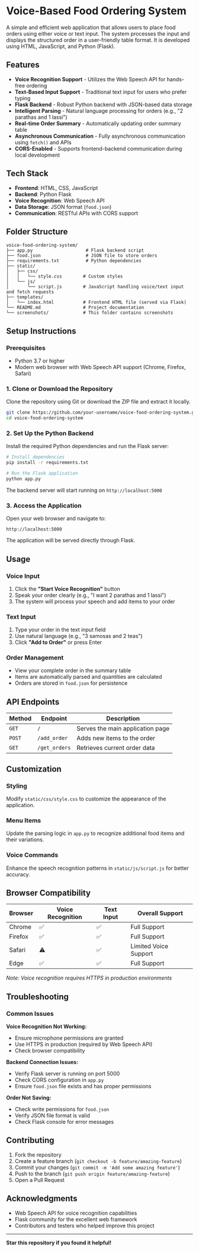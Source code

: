 # Voice-Based Food Ordering System

A simple and efficient web application that allows users to place food orders using either voice or text input. The system processes the input and displays the structured order in a user-friendly table format. It is developed using HTML, JavaScript, and Python (Flask).

## Features

- **Voice Recognition Support** - Utilizes the Web Speech API for hands-free ordering
- **Text-Based Input Support** - Traditional text input for users who prefer typing
- **Flask Backend** - Robust Python backend with JSON-based data storage
- **Intelligent Parsing** - Natural language processing for orders (e.g., "2 parathas and 1 lassi")
- **Real-time Order Summary** - Automatically updating order summary table
- **Asynchronous Communication** - Fully asynchronous communication using `fetch()` and APIs
- **CORS-Enabled** - Supports frontend-backend communication during local development

## Tech Stack

- **Frontend**: HTML, CSS, JavaScript
- **Backend**: Python Flask
- **Voice Recognition**: Web Speech API
- **Data Storage**: JSON format (`food.json`)
- **Communication**: RESTful APIs with CORS support

## Folder Structure

```
voice-food-ordering-system/
├── app.py                    # Flask backend script
├── food.json                 # JSON file to store orders
├── requirements.txt          # Python dependencies
├── static/
│   ├── css/
│   │   └── style.css        # Custom styles
│   └── js/
│       └── script.js        # JavaScript handling voice/text input and fetch requests
├── templates/
│   └── index.html           # Frontend HTML file (served via Flask)
└── README.md                # Project documentation
└── screenshots/             # This folder contains screenshots
```

## Setup Instructions

### Prerequisites
- Python 3.7 or higher
- Modern web browser with Web Speech API support (Chrome, Firefox, Safari)

### 1. Clone or Download the Repository
Clone the repository using Git or download the ZIP file and extract it locally.

```bash
git clone https://github.com/your-username/voice-food-ordering-system.git
cd voice-food-ordering-system
```

### 2. Set Up the Python Backend
Install the required Python dependencies and run the Flask server:

```bash
# Install dependencies
pip install -r requirements.txt

# Run the Flask application
python app.py
```

The backend server will start running on `http://localhost:5000`

### 3. Access the Application
Open your web browser and navigate to:
```
http://localhost:5000
```

The application will be served directly through Flask.

## Usage

### Voice Input
1. Click the **"Start Voice Recognition"** button
2. Speak your order clearly (e.g., "I want 2 parathas and 1 lassi")
3. The system will process your speech and add items to your order

### Text Input
1. Type your order in the text input field
2. Use natural language (e.g., "3 samosas and 2 teas")
3. Click **"Add to Order"** or press Enter

### Order Management
- View your complete order in the summary table
- Items are automatically parsed and quantities are calculated
- Orders are stored in `food.json` for persistence

## API Endpoints

| Method | Endpoint | Description |
|--------|----------|-------------|
| `GET` | `/` | Serves the main application page |
| `POST` | `/add_order` | Adds new items to the order |
| `GET` | `/get_orders` | Retrieves current order data |

## Customization

### Styling
Modify `static/css/style.css` to customize the appearance of the application.

### Menu Items
Update the parsing logic in `app.py` to recognize additional food items and their variations.

### Voice Commands
Enhance the speech recognition patterns in `static/js/script.js` for better accuracy.

## Browser Compatibility

| Browser | Voice Recognition | Text Input | Overall Support |
|---------|------------------|------------|-----------------|
| Chrome | ✅ | ✅ | Full Support |
| Firefox | ✅ | ✅ | Full Support |
| Safari | ⚠️ | ✅ | Limited Voice Support |
| Edge | ✅ | ✅ | Full Support |

*Note: Voice recognition requires HTTPS in production environments*

## Troubleshooting

### Common Issues

**Voice Recognition Not Working:**
- Ensure microphone permissions are granted
- Use HTTPS in production (required by Web Speech API)
- Check browser compatibility

**Backend Connection Issues:**
- Verify Flask server is running on port 5000
- Check CORS configuration in `app.py`
- Ensure `food.json` file exists and has proper permissions

**Order Not Saving:**
- Check write permissions for `food.json`
- Verify JSON file format is valid
- Check Flask console for error messages

## Contributing

1. Fork the repository
2. Create a feature branch (`git checkout -b feature/amazing-feature`)
3. Commit your changes (`git commit -m 'Add some amazing feature'`)
4. Push to the branch (`git push origin feature/amazing-feature`)
5. Open a Pull Request

## Acknowledgments

- Web Speech API for voice recognition capabilities
- Flask community for the excellent web framework
- Contributors and testers who helped improve this project

---

**Star this repository if you found it helpful!**
